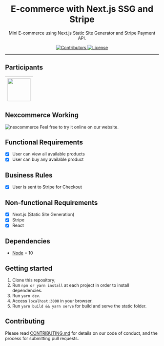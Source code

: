 <h1 align="center">
E-commerce with Next.js SSG and Stripe
</h1>

<p align="center">Mini E-commerce using Next.js Static Site Generator and Stripe Payment API.</p>

<p align="center">
  <a href="https://github.com/Rocketseat/youtube-challenge-next-stripe/graphs/contributors">
    <img src="https://img.shields.io/github/contributors/rocketseat/youtube-challenge-next-stripe?color=%237159c1&logoColor=%237159c1&style=flat" alt="Contributors">
  </a>
  <a href="https://opensource.org/licenses/MIT">
    <img src="https://img.shields.io/github/license/rocketseat/youtube-challenge-next-stripe?color=%237159c1&logo=mit" alt="License">
  </a>
</p>

<hr>

## Participants

| [<img src="https://avatars0.githubusercontent.com/u/11022437?s=400&u=f3754c28dcf0e1cbb1db869d1fb7dfe0e5c73d7e&v=4" width="75px;"/>](https://github.com/mtsmachado8) |
| :------------------------------------------------------------------------------------------------------------------------: |

## Nexcommerce Working

![nexcommerce](https://user-images.githubusercontent.com/11022437/82621337-3d688c80-9bb1-11ea-8ddc-d3683791b486.gif)
Feel free to try it online on our website.

## Functional Requirements

- [x] User can view all available products
- [x] User can buy any available product

## Business Rules

- [x] User is sent to Stripe for Checkout

## Non-functional Requirements

- [x] Next.js (Static Site Generation)
- [x] Stripe
- [x] React

## Dependencies

- [Node](https://nodejs.org/en/) = 10

## Getting started

1. Clone this repository;<br />
2. Run `npm or yarn install` at each project in order to install dependencies.<br />
3. Run `yarn dev`.<br />
4. Access `localhost:3000` in your browser.<br />
5. Run `yarn build && yarn serve` for build and serve the static folder.<br />

## Contributing

Please read [CONTRIBUTING.md](CONTRIBUTING.md) for details on our code of conduct, and the process for submitting pull requests.

